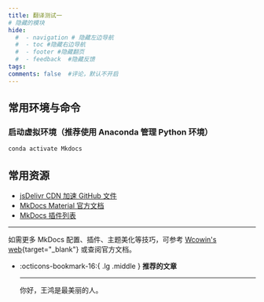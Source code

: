 ```yaml
---
title: 翻译测试一
# 隐藏的模块
hide:
  #  - navigation # 隐藏左边导航
  #  - toc #隐藏右边导航
  #  - footer #隐藏翻页
  #  - feedback  #隐藏反馈
tags:
comments: false  #评论，默认不开启
---
```




## 常用环境与命令

### 启动虚拟环境（推荐使用 Anaconda 管理 Python 环境）
```bash
conda activate Mkdocs
```

## 常用资源

- [jsDelivr CDN 加速 GitHub 文件](https://www.jsdelivr.com/github)
- [MkDocs Material 官方文档](https://squidfunk.github.io/mkdocs-material/)
- [MkDocs 插件列表](https://github.com/mkdocs/catalog)

---

如需更多 MkDocs 配置、插件、主题美化等技巧，可参考 [Wcowin's web](https://wcowin.work/){target="_blank"} 或查阅官方文档。

<div class="grid cards" markdown>

-   :octicons-bookmark-16:{ .lg .middle } __推荐的文章__

    ---
    你好，王鸿是最美丽的人。
</div>